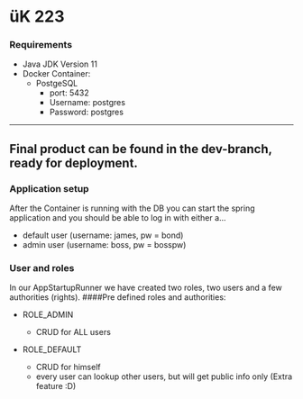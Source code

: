 # üK 223
### Requirements
- Java JDK Version 11
- Docker Container:
    - PostgeSQL 
      - port: 5432
      - Username: postgres
      - Password: postgres

---
Final product can be found in the dev-branch, ready for deployment.
---
### Application setup
After the Container is running with the DB you can start the spring application and you should be
able to log in with either a...
- default user (username: james, pw = bond) 
- admin user (username: boss, pw = bosspw)

### User and roles
In our AppStartupRunner we have created two roles, two users and a few authorities (rights). 
####Pre defined roles and authorities:
- ROLE_ADMIN
    - CRUD for ALL users
  
- ROLE_DEFAULT
    -  CRUD for himself
    - every user can lookup other users, but will get public info only (Extra feature :D)



